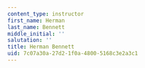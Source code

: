 ```yaml
---
content_type: instructor
first_name: Herman
last_name: Bennett
middle_initial: ''
salutation: ''
title: Herman Bennett
uid: 7c07a30a-27d2-1f0a-4800-5168c3e2a3c1
---
```

